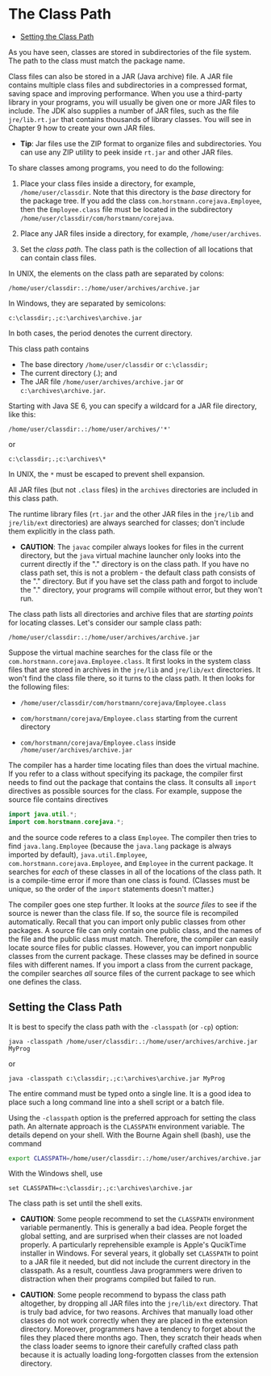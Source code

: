 # The Class Path

- [Setting the Class Path]()

As you have seen, classes are stored in subdirectories of the file system. The path to the class must match the package name.

Class files can also be stored in a JAR (Java archive) file. A JAR file contains multiple class files and subdirectories in a compressed format, saving space and improving performance. When you use a third-party library in your programs, you will usually be given one or more JAR files to include. The JDK also supplies a number of JAR files, such as the file `jre/lib.rt.jar` that contains thousands of library classes. You will see in Chapter 9 how to create your own JAR files.

- **Tip**: Jar files use the ZIP format to organize files and subdirectories. You can use any ZIP utility to peek inside `rt.jar` and other JAR files.

To share classes among programs, you need to do the following:

1. Place your class files inside a directory, for example, `/home/user/classdir`. Note that this directory is the _base_ directory for the package tree. If you add the class `com.horstmann.corejava.Employee`, then the `Employee.class` file must be located in the subdirectory `/home/user/classdir/com/horstmann/corejava`.

2. Place any JAR files inside a directory, for example, `/home/user/archives`.

3. Set the _class path_. The class path is the collection of all locations that can contain class files.

In UNIX, the elements on the class path are separated by colons:

```Unix
/home/user/classdir:.:/home/user/archives/archive.jar
```

In Windows, they are separated by semicolons:

```
c:\classdir;.;c:\archives\archive.jar
```

In both cases, the period denotes the current directory.

This class path contains

- The base directory `/home/user/classdir` or `c:\classdir;`
- The current directory (.); and
- The JAR file `/home/user/archives/archive.jar` or `c:\archives\archive.jar`.

Starting with Java SE 6, you can specify a wildcard for a JAR file directory, like this:

```
/home/user/classdir:.:/home/user/archives/'*'
```

or 

```
c:\classdir;.;c:\archives\*
```

In UNIX, the `*` must be escaped to prevent shell expansion.

All JAR files (but not `.class` files) in the `archives` directories are included in this class path.

The runtime library files (`rt.jar` and the other JAR files in the `jre/lib` and `jre/lib/ext` directories) are always searched for classes; don't include them explicitly in the class path.

- **CAUTION**: The `javac` compiler always lookes for files in the current directory, but the `java` virtual machine launcher only looks into the current directly if the "." directory is on the class path. If you have no class path set, this is not a problem - the default class path consists of the "." directory. But if you have set the class path and forgot to include the "." directory, your programs will compile without error, but they won't run.

The class path lists all directories and archive files that are _starting points_ for locating classes. Let's consider our sample class path:

```
/home/user/classdir:.:/home/user/archives/archive.jar
```

Suppose the virtual machine searches for the class file or the `com.horstmann.corejava.Employee.class`. It first looks in the system class files that are stored in archives in the `jre/lib` and `jre/lib/ext` directories. It won't find the class file there, so it turns to the class path. It then looks for the following files:

- `/home/user/classdir/com/horstmann/corejava/Employee.class`

- `com/horstmann/corejava/Employee.class` starting from the current directory

- `com/horstmann/corejava/Employee.class` inside `/home/user/archives/archive.jar`

The compiler has a harder time locating files than does the virtual machine. If you refer to a class without specifying its package, the compiler first needs to find out the package that contains the class. It consults all `import` directives as possible sources for the class. For example, suppose the source file contains directives

```Java
import java.util.*;
import com.horstmann.corejava.*;
```

and the source code referes to a class `Employee`. The compiler then tries to find `java.lang.Employee` (because the `java.lang` package is always imported by default), `java.util.Employee`, `com.horstmann.corejava.Employee`, and `Employee` in the current package. It searches for _each_ of these classes in all of the locations of the class path. It is a compile-time error if more than one class is found. (Classes must be unique, so the order of the `import` statements doesn't matter.)

The compiler goes one step further. It looks at the _source files_ to see if the source is newer than the class file. If so, the source file is recompiled automatically. Recall that you can import only public classes from other packages. A source file can only contain one public class, and the names of the file and the public class must match. Therefore, the compiler can easily locate source files for public classes. However, you can import nonpublic classes from the current package. These classes may be defined in source files with different names. If you import a class from the current package, the compiler searches _all_ source files of the current package to see which one defines the class.

## Setting the Class Path

It is best to specify the class path with the `-classpath` (or `-cp`) option:

```terminal
java -classpath /home/user/classdir:.:/home/user/archives/archive.jar MyProg
```

or 

```terminal
java -classpath c:\classdir;.;c:\archives\archive.jar MyProg
```

The entire command must be typed onto a single line. It is a good idea to place such a long command line into a shell script or a batch file.

Using the `-classpath` option is the preferred approach for setting the class path. An alternate approach is the `CLASSPATH` environment variable. The details depend on your shell. With the Bourne Again shell (bash), use the command

```bash
export CLASSPATH=/home/user/classdir:.:/home/user/archives/archive.jar
```

With the Windows shell, use

```shell
set CLASSPATH=c:\classdir;.;c:\archives\archive.jar
```

The class path is set until the shell exits.

- **CAUTION**: Some people recommend to set the `CLASSPATH` environment variable permanently. This is generally a bad idea. People forget the global setting, and are surprised when their classes are not loaded properly. A particularly reprehensible example is Apple's QucikTime installer in Windows. For several years, it globally set `CLASSPATH` to point to a JAR file it needed, but did not include the current directory in the classpath. As a result, countless Java programmers were driven to distraction when their programs compiled but failed to run.

- **CAUTION**: Some people recommend to bypass the class path altogether, by dropping all JAR files into the `jre/lib/ext` directory. That is truly bad advice, for two reasons. Archives that manually load other classes do not work correctly when they are placed in the extension directory. Moreover, programmers have a tendency to forget about the files they placed there months ago. Then, they scratch their heads when the class loader seems to ignore their carefully crafted class path because it is actually loading long-forgotten classes from the extension directory.